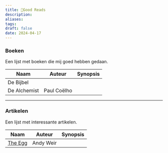 ```yaml
---
title: 📖Good Reads
description: 
aliases: 
tags: 
draft: false
date: 2024-04-17
---
```

### Boeken

Een lijst met boeken die mij goed hebben gedaan.

| Naam         | Auteur      | Synopsis |
| ------------ | ----------- | -------- |
| De Bijbel    |             |          |
| De Alchemist | Paul Coëlho |          |

---

### Artikelen

Een lijst met interessante artikelen.

| Naam                                                        | Auteur    | Synopsis |
| ----------------------------------------------------------- | --------- | -------- |
| [The Egg](https://www.galactanet.com/oneoff/theegg_nl.html) | Andy Weir |          |

